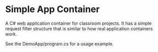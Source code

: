 # Simple App Container

A C# web application container for classroom projects. It has a simple request filter structure that is similar to how real application containers work.

See the DemoApp/program.cs for a usage example.
